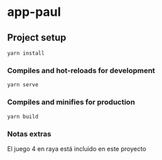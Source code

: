# app-paul

## Project setup
```
yarn install
```

### Compiles and hot-reloads for development
```
yarn serve
```

### Compiles and minifies for production
```
yarn build
```

### Notas extras
El juego 4 en raya está incluido en este proyecto
